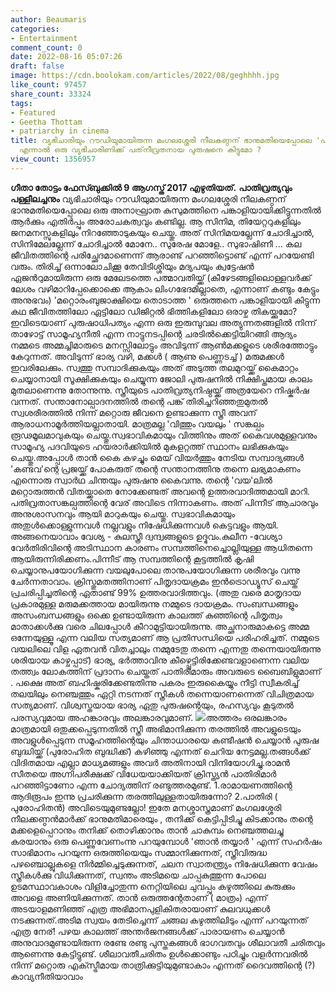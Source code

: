 ```yaml
---
author: Beaumaris
categories:
- Entertainment
comment_count: 0
date: 2022-08-16 05:07:26
draft: false
image: https://cdn.boolokam.com/articles/2022/08/geghhhh.jpg
like_count: 97457
share_count: 33324
tags:
- Featured
- Geetha Thottam
- patriarchy in cinema
title: വ്യഭിചാരിയും റൗഡിയുമായിരുന്ന മംഗലശ്ശേരി നീലകണ്ഠന് ഭാനുമതിയെപ്പോലെ 'പതിവ്രത',
  എന്നാൽ ഒരു വ്യഭിചാരിണിക്ക് പത്‌നീവ്രതനായ പുരുഷനെ കിട്ടുമോ ?
view_count: 1356957
---
```


**ഗീതാ തോട്ടം ഫേസ്ബുക്കിൽ 9 ആഗസ്ത് 2017 എഴുതിയത്.** **പാതിവ്രത്യവും പള്ളീലച്ചനും** വ്യഭിചാരിയും റൗഡിയുമായിരുന്ന മംഗലശ്ശേരി നീലകണ്ഠന് ഭാനുമതിയെപ്പോലെ ഒരു അനാഘ്രാത കുസുമത്തിനെ പങ്കാളിയായിക്കിട്ടുന്നതിൽ ആർക്കും എതിർപ്പും അരോചകത്വവും കണ്ടില്ല. ആ സിനിമ, തിയേറ്ററുകളിലും ജനമനസ്സുകളിലും നിറഞ്ഞോടുകയും ചെയ്തു. അത് സിനിമയല്ലേന്ന് ചോദിച്ചാൽ, സിനിമേലല്ലേന്ന് ചോദിച്ചാൽ മോനേ.. സുരേഷ മോളേ.. സുഭാഷിണീ ... കല ജീവിതത്തിന്റെ പരിച്ഛേദമാണെന്ന് ആരാണ്ട് പറഞ്ഞിട്ടൊണ്ട് എന്ന് പറയേണ്ടി വരും. തിരിച്ച് ഒന്നാലോചിക്കൂ തേവിടിശ്ശിയും മദ്യപയും ക്വട്ടേഷൻ ഏജൻറുമായിരുന്ന ഒരു മേലേടത്തെ പത്മാവതിയ്ക്ക് (കീഴേടങ്ങളിലൊള്ളവർക്ക് ലേശം വഴിമാറിപ്പേക്കൊക്കെ ആകാം ലിംഗഭേദമില്ലാതെ, എന്നാണ് കണ്ടും കേട്ടും അനുഭവം) 'മറ്റൊരംബുജാക്ഷിയെ തൊടാത്ത ' ഒരുത്തനെ പങ്കാളിയായി കിട്ടുന്ന കഥ ജീവിതത്തിലോ ഏട്ടിലോ ഡിജിറ്റൽ ഭിത്തികളിലോ ഒരാഴ്ച തികയ്ക്കുമോ? ഇവിടെയാണ് പുരുഷാധിപത്യം എന്ന ഒരു ഇരുമ്പുവല അത്യുന്നതങ്ങളിൽ നിന്ന് താഴോട്ട് സാമൂഹ്യനീതി എന്ന നാട്ടുനടപ്പിന്റെ ചരടിൽക്കെട്ടിയിറങ്ങി ആദ്യം നമ്മടെ അമ്മച്ചിമാരുടെ മനസ്സിലോട്ടും അവിടുന്ന് ആൺമക്കളുടെ ശരീരത്തോട്ടും കേറുന്നത്. അവിടുന്ന് ഭാര്യ വഴി, മക്കൾ ( ആണു പെണ്ണടച്ച് ) മരുമക്കൾ ഇവരിലേക്കും. സ്വത്തു സമ്പാദിക്കുകയും അത് അടുത്ത തലമുറയ്ക്ക് കൈമാറ്റം ചെയ്യാനായി സൂക്ഷിക്കുകയും ചെയ്യുന്ന ജോലി പുരുഷനിൽ നിക്ഷിപ്തമായ കാലം മുതലാണെന്നു തോന്നുന്നു. സ്ത്രീയുടെ പാതിവ്രത്യനിഷ്ഠയ്ക്ക് അത്രയേറെ നിഷ്കർഷ വന്നത്. സന്താനോല്പാദനത്തിൽ തന്റെ പങ്ക് തിരിച്ചറിഞ്ഞതുമുതൽ സ്വശരീരത്തിൽ നിന്ന് മറ്റൊരു ജീവനെ ഉണ്ടാക്കുന്ന സ്ത്രീ അവന് ആരാധനാമൂർത്തിയല്ലാതായി. മാത്രമല്ല 'വിത്തും വയലും ' സങ്കല്പം രൂഢമൂലമാവുകയും ചെയ്തു.സ്വഭാവികമായും വിത്തിനും അത് കൈവശമുള്ളവനും സാമൂഹ്യ പദവിയുടെ ഹയരാർക്കിയിൽ മുകളറ്റത്ത്‌ സ്ഥാനം ലഭിക്കുകയും ചെയ്തു.അപ്പോൾ താൻ കൈ കഴച്ചും മെയ് വിയർത്തും നേടിയ സമ്പാദ്യങ്ങൾ 'കണ്ടവ'ന്റെ പ്രജയ്ക്ക് പോകരുത് തന്റെ സന്താനത്തിനു തന്നെ ലഭ്യമാകണം എന്നൊരു സ്വാർഥ ചിന്തയും പുരുഷനു കൈവന്നു. തന്റെ 'വയ'ലിൽ മറ്റൊരുത്തൻ വിതയ്ക്കാതെ നോക്കേണ്ടത് അവന്റെ ഉത്തരവാദിത്തമായി മാറി. പതിവ്രതാസങ്കല്പത്തിന്റെ വേര് അവിടെ നിന്നാകണം. അത് പിന്നീട് ആചാരവും അനുശാസനവും ആയി മാറുകയും ചെയ്തു. സ്വഭാവികമായും അതുൾക്കൊള്ളുന്നവൾ നല്ലവളും നിഷേധിക്കുന്നവൾ കെട്ടവളും ആയി. അങ്ങനെയാവാം വേശ്യ - കുലസ്ത്രീ ദ്വന്ദ്വങ്ങളുടെ ഉദ്ഭവം.കുലീന -വേശ്യാ വേർതിരിവിന്റെ അടിസ്ഥാന കാരണം സമ്പത്തിനെച്ചൊല്ലിയുള്ള ആധിതന്നെ ആയിരുന്നിരിക്കണം.പിന്നീട് ആ സമ്പത്തിന്റെ കൂട്ടത്തിൽ കൃഷി ചെയ്യാനുപയോഗിക്കുന്ന വയലുപോലെ താനുപയോഗിക്കുന്ന ശരീരവും വന്നു ചേർന്നതാവാം. ക്രിസ്തുമതത്തിനാണ് പിതൃദായക്രമം ഇൻട്രൊഡ്യൂസ് ചെയ്ത് പ്രചരിപ്പിച്ചതിന്റെ ഏതാണ്ട് 99% ഉത്തരവാദിത്തവും. (അതു വരെ മാതൃദായ പ്രകാരമുള്ള മരുമക്കത്തായ മായിരുന്നു നമ്മുടെ ദായക്രമം. സംബന്ധങ്ങളും അസംബന്ധങ്ങളും ഒക്കെ ഉണ്ടായിരുന്ന കാലത്ത് കുഞ്ഞിന്റെ പിതൃത്വം മാതാക്കൾക്കു വരെ ചിലപ്പോൾ കീറാമുട്ടിയായിരുന്നു. അച്ഛനാരുമാകട്ടെ അമ്മ ഒന്നേയുള്ളൂ എന്ന വലിയ സത്യമാണ് ആ പ്രതിസന്ധിയെ പരിഹരിച്ചത്. നമ്മുടെ വയലിലെ വിള ഏതവൻ വിതച്ചാലും നമ്മുടേതു തന്നെ എന്നതു തന്നെയായിരുന്നു ശരിയായ കാഴ്ചപ്പാട്) ഭാര്യ, ഭർത്താവിനു കീഴ്പ്പെട്ടിരിക്കേണ്ടവളാണെന്ന വലിയ തത്ത്വം ലോകത്തിന് പ്രദാനം ചെയ്തത് പാതിരിമാരും അവരുടെ ബൈബിളുമാണ് . പക്ഷെ അത് ബഹിഷ്കരിക്കേണ്ടതിന്നു പകരം ഇരുകൈയ്യും നീട്ടി സ്വീകരിച്ച് തലയിലും നെഞ്ചത്തും ഏറ്റി നടന്നത് സ്ത്രീകൾ തന്നെയാണന്നെത് വിചിത്രമായ സത്യമാണ്. വിശ്വസ്തയായ ഭാര്യ ഏതു പുരുഷന്റെയും, രഹസ്യവും കൂടുതൽ പരസ്യവുമായ അഹങ്കാരവും അലങ്കാരവുമാണ്. ![](https://cdn.boolokam.com/articles/2022/08/geghhhh.jpg)അത്തരം ഒരലങ്കാരം മാത്രമായി ഒതുക്കപ്പെടുന്നതിൽ സ്ത്രീ അഭിമാനിക്കുന്ന തരത്തിൽ അവളുടെയും അവളുൾപ്പെടുന്ന സമൂഹത്തിന്റെയും ചിന്താധാരയെ കണ്ടീഷൻ ചെയ്യാൻ പുരുഷ ബുദ്ധിയ്ക്ക് (പുരോഹിത ബുദ്ധിക്ക്) കഴിഞ്ഞു എന്നത് ചെറിയ നേട്ടമല്ല.തങ്ങൾക്ക് വിദിതമായ എല്ലാ മാധ്യമങ്ങളും അവർ അതിനായി വിനിയോഗിച്ചു.രാമൻ സീതയെ അഗ്നിപരീക്ഷക്ക് വിധേയയാക്കിയത് ക്രിസ്ത്യൻ പാതിരിമാർ പറഞ്ഞിട്ടാണോ എന്ന ചോദ്യത്തിന് രണ്ടുത്തരമുണ്ട്. 1.രാമായണത്തിന്റെ ആദിരൂപം ഇന്നു പ്രചരിക്കുന്ന തരത്തിലുള്ളതായിരുന്നോ? 2.പാതിരി ( പുരോഹിതൻ) അവിടെയുമുണ്ടല്ലോ! ഇതേ മനശ്ശാസ്ത്രമാണ് മംഗലശ്ശേരി നീലക്കണ്ഠൻമാർക്ക് ഭാനുമതിമാരെയും , തനിക്ക് കെട്ടിപ്പിടിച്ചു കിടക്കാനും തന്റെ മക്കളെപ്പെറാനും തനിക്ക് തൊഴിക്കാനും താൻ ചാകുമ്പം നെഞ്ചത്തലച്ചു കരയാനും ഒരു പെണ്ണുവേണംന്നു പറയുമ്പോൾ 'ഞാൻ തയ്യാർ ' എന്ന് സഹർഷം സാഭിമാനം പറയുന്ന ഒരുത്തിയെയും സമ്മാനിക്കുന്നത്, സ്ത്രീവിരുദ്ധ പഴഞ്ചൊല്ലുകളെ നിർമ്മിച്ചെടുക്കുന്നത്, ചലന സ്വാതന്ത്ര്യം നിഷേധിക്കുന്ന വേഷം സ്ത്രീകൾക്കു വിധിക്കുന്നത്, സ്വന്തം അടിമയെ ചാപ്പകുത്തുന്ന പോലെ ഉടമസ്ഥാവകാശം വിളിച്ചോതുന്ന നെറ്റിയിലെ ചുവപ്പും കഴുത്തിലെ കുരുക്കും അവളെ അണിയിക്കുന്നത്. താൻ ഒരുത്തന്റേതാണ് ( മാത്രം) എന്ന് അടയാളമണിഞ്ഞ് എത്ര അഭിമാനപുളികിതരായാണ് കുലവധുക്കൾ നടക്കുന്നത്.അടിമ സ്വയം തേടിച്ചെന്ന് ചങ്ങല കഴുത്തിലിടും എന്ന് പറയുന്നത് എത്ര നേര്! പഴയ കാലത്ത് അന്തർജനങ്ങൾക്ക് പാരായണം ചെയ്യാൻ അനുവാദമുണ്ടായിരുന്ന രണ്ടേ രണ്ടു പുസ്തകങ്ങൾ ഭാഗവതവും ശീലാവതീ ചരിതവും ആണെന്നു കേട്ടിട്ടുണ്ട്. ശീലാവതീചരിതം ഉൾക്കൊണ്ടും പഠിച്ചും വളർന്നവരിൽ നിന്ന് മറ്റൊരു എക്സ്ട്രീമായ താത്രിക്കുട്ടിയുമുണ്ടാകാം എന്നത് ദൈവത്തിന്റെ (?) കാവ്യനീതിയാവാം